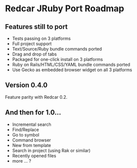 
Redcar JRuby Port Roadmap
=========================

Features still to port
-----------------------

  * Tests passing on 3 platforms
  * Full project support
  * Text/Source/Ruby bundle commands ported
  * Drag and drop of tabs
  * Packaged for one-click install on 3 platforms
  * Ruby on Rails/HTML/CSS/YAML bundle commands ported
  * Use Gecko as embedded browser widget on all 3 platforms
  
Version 0.4.0
-------------

Feature parity with Redcar 0.2.

And then for 1.0...
-------------------

  * Incremental search
  * Find/Replace
  * Go to symbol
  * Command browser
  * New from template
  * Search in project (using Rak or similar)
  * Recently opened files
  * more ... ?

